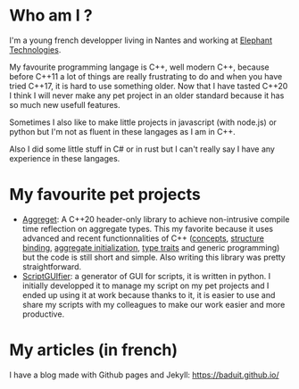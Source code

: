 # Who am I ?
I'm a young french developper living in Nantes and working at [Elephant Technologies](https://www.elephant-technologies.fr/).

My favourite programming langage is C++, well modern C++, because before C++11 a lot of things are really frustrating to do and when you have tried C++17, it is hard to use something older. Now that I have tasted C++20 I think I will never make any pet project in an older standard because it has so much new usefull features. 

Sometimes I also like to make little projects in javascript (with node.js) or python but I'm not as fluent in these langages as I am in C++.

Also I did some little stuff in C# or in rust but I can't really say I have any experience in these langages.

# My favourite pet projects
* [Aggreget](https://github.com/Baduit/Aggreget): A C++20 header-only library to achieve non-intrusive compile time reflection on aggregate types. This my favorite because it uses advanced and recent functionnalities of C++ ([concepts](https://en.cppreference.com/w/cpp/language/constraints), [structure binding](https://en.cppreference.com/w/cpp/language/structured_binding), [aggregate initialization](https://en.cppreference.com/w/cpp/language/aggregate_initialization), [type traits](https://en.cppreference.com/w/cpp/header/type_traits) and generic programming) but the code is still short and simple. Also writing this library was pretty straightforward.
* [ScriptGUIfier](https://github.com/Baduit/ScriptGUIfier): a generator of GUI for scripts, it is written in python. I initially developped it to manage my script on my pet projects and I ended up using it at work because thanks to it, it is easier to use and share my scripts with my colleagues to make our work easier and more productive.

# My articles (in french)
I have a blog made with Github pages and Jekyll: https://baduit.github.io/
